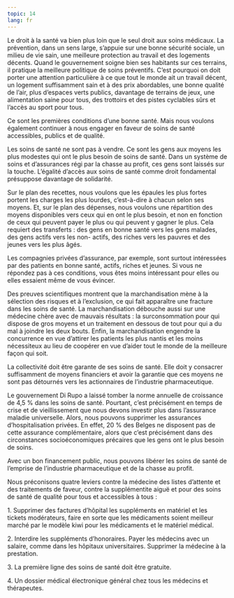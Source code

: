 ```yaml
---
topic: 14
lang: fr
---
```

Le droit à la santé va bien plus loin que le seul droit aux soins médicaux. La
prévention, dans un sens large, s’appuie sur une bonne sécurité sociale, un
milieu de vie sain, une meilleure protection au travail et des logements
décents. Quand le gouvernement soigne bien ses habitants sur ces terrains, il
pratique la meilleure politique de soins préventifs. C’est pourquoi on doit
porter une attention particulière à ce que tout le monde ait un travail
décent, un logement suffisamment sain et à des prix abordables, une bonne
qualité de l’air, plus d’espaces verts publics, davantage de terrains de jeux,
une alimentation saine pour tous, des trottoirs et des pistes cyclables sûrs
et l’accès au sport pour tous.

Ce sont les premières conditions d’une bonne santé. Mais nous voulons
également continuer à nous engager en faveur de soins de santé accessibles,
publics et de qualité.

Les soins de santé ne sont pas à vendre. Ce sont les gens aux moyens les plus
modestes qui ont le plus besoin de soins de santé. Dans un système de soins et
d’assurances régi par la chasse au profit, ces gens sont laissés sur la
touche. L’égalité d’accès aux soins de santé comme droit fondamental
présuppose davantage de solidarité.

Sur le plan des recettes, nous voulons que les épaules les plus fortes portent
les charges les plus lourdes, c’est-à-dire à chacun selon ses moyens. Et, sur
le plan des dépenses, nous voulons une répartition des moyens disponibles vers
ceux qui en ont le plus besoin, et non en fonction de ceux qui peuvent payer
le plus ou qui peuvent y gagner le plus. Cela requiert des transferts : des
gens en bonne santé vers les gens malades, des gens actifs vers les non-
actifs, des riches vers les pauvres et des jeunes vers les plus âgés.

Les compagnies privées d’assurance, par exemple, sont surtout intéressées par
des patients en bonne santé, actifs, riches et jeunes. Si vous ne répondez pas
à ces conditions, vous êtes moins intéressant pour elles ou elles essaient
même de vous évincer.

Des preuves scientifiques montrent que la marchandisation mène à la sélection
des risques et à l’exclusion, ce qui fait apparaître une fracture dans les
soins de santé. La marchandisation débouche aussi sur une médecine chère avec
de mauvais résultats : la surconsommation pour qui dispose de gros moyens et
un traitement en dessous de tout pour qui a du mal à joindre les deux bouts.
Enfin, la marchandisation engendre la concurrence en vue d’attirer les
patients les plus nantis et les moins nécessiteux au lieu de coopérer en vue
d’aider tout le monde de la meilleure façon qui soit.

La collectivité doit être garante de ses soins de santé. Elle doit y consacrer
suffisamment de moyens financiers et avoir la garantie que ces moyens ne sont
pas détournés vers les actionnaires de l’industrie pharmaceutique.

Le gouvernement Di Rupo a laissé tomber la norme annuelle de croissance de 4,5
% dans les soins de santé. Pourtant, c’est précisément en temps de crise et de
vieillissement que nous devons investir plus dans l’assurance maladie
universelle. Alors, nous pouvons supprimer les assurances d’hospitalisation
privées. En effet, 20 % des Belges ne disposent pas de cette assurance
complémentaire, alors que c’est précisément dans des circonstances
socioéconomiques précaires que les gens ont le plus besoin de soins.

Avec un bon financement public, nous pouvons libérer les soins de santé de
l’emprise de l’industrie pharmaceutique et de la chasse au profit.

Nous préconisons quatre leviers contre la médecine des listes d’attente et des
traitements de faveur, contre la supplémentite aiguë et pour des soins de
santé de qualité pour tous et accessibles à tous :

1\. Supprimer des factures d’hôpital les suppléments en matériel et les
tickets modérateurs, faire en sorte que les médicaments soient meilleur marché
par le modèle kiwi pour les médicaments et le matériel médical.

2\. Interdire les suppléments d’honoraires. Payer les médecins avec un
salaire, comme dans les hôpitaux universitaires. Supprimer la médecine à la
prestation.

3\. La première ligne des soins de santé doit être gratuite.

4\. Un dossier médical électronique général chez tous les médecins et
thérapeutes.


